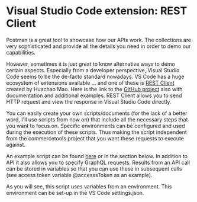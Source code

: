 # Visual Studio Code extension: REST Client

Postman is a great tool to showcase how our APIs work. The collections are very sophisticated and provide all the details you need in order to demo our capabilities.

However, sometimes it is just great to know alternative ways to demo certain aspects. Especially from a developer perspective, Visual Studio Code seems to be the de-facto standard nowadays. VS Code has a huge ecosystem of extensions available ... and one of these is [REST Client](https://marketplace.visualstudio.com/items?itemName=humao.rest-client) created by Huachao Mao. Here is the link to the [GitHub project](https://github.com/Huachao/vscode-restclient) also with documentation and additional examples. REST Client allows you to send HTTP request and view the response in Visual Studio Code directly.

You can easily create your own scripts/documents (for the lack of a better word, I'll use scripts from now on) that include all the necessary steps that you want to focus on. Specific environments can be configured and used during the execution of these scripts. Thus making the script independent from the commercetools project that you want these requests to execute against.

An example script can be found [here](https://github.com/harrykimpel/commercetools-random/blob/main/vs-code-rest-client/vscode%20demo.http) or in the section below. In addition to API it also allows you to specify GraphQL requests. Results from an API call can be stored in variables so that you can use these in subsequent calls (see access token variable @accesssToken as an example).

As you will see, this script uses variables from an environment. This environment can be set-up in the VS Code settings.json.
